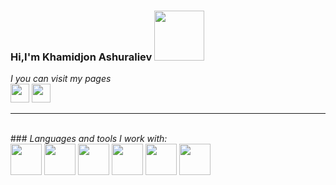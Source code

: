 ### Hi,I'm Khamidjon Ashuraliev <img src="https://media0.giphy.com/media/5HyXGsoFzXWPKFx07j/giphy.gif?cid=ecf05e47mc04v3kgc57xd3g6ejbeo499dw7ug6369ox7hd7f&ep=v1_stickers_search&rid=giphy.gif&ct=s" width="80px">

<em>I you can visit my pages</em>
<br />
<a href="https://www.instagram.com/my_life_my_style_94/"> 
<img src="https://www.pngmart.com/files/13/Instagram-Logo-PNG-Image-1.png" height="30"></a>
<a href="https://t.me/Khamidullo_Ashuraliyev"> 
<img src="https://ml1l5odocjdn.i.optimole.com/hvsx_D8-PISjojdI/w:auto/h:auto/q:auto/https://segredosderico.com/wp-content/uploads/2020/07/telegram_logo_icon_134592.png" height="30"></a>
<hr />
<br />
### <em> Languages and tools I work with:</em>
<br />
<code><img src="https://cdn.pixabay.com/photo/2017/08/05/11/16/logo-2582748_640.png" height="50"></code>
<code><img src="https://cdn4.iconfinder.com/data/icons/blackicon/54/css3_icon-512.png" height="50"></code>
<code><img src="https://tse3.mm.bing.net/th?id=OIP.hYalr6Kntrpbdm9TNi9ykQHaHa&pid=Api&P=0&h=180" height="50"></code>
<code><img src="https://cdn3.iconfinder.com/data/icons/popular-services-brands/512/node-512.png" height="50"></code>
<code><img src="https://tse3.mm.bing.net/th?id=OIP.VagBNVwzo_WqrtWqryE-AwHaHa&pid=Api&P=0&h=180" height="50"></code>
<code><img src="https://tse3.mm.bing.net/th?id=OIP.VagBNVwzo_WqrtWqryE-AwHaHa&pid=Api&P=0&h=180" height="50"></code>
